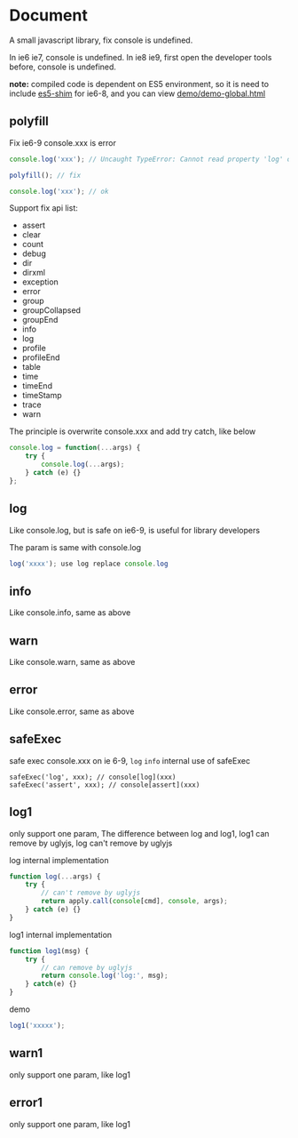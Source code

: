 # Document

A small javascript library, fix console is undefined.

In ie6 ie7, console is undefined. In ie8 ie9, first open the developer tools before, console is undefined.

**note:** compiled code is dependent on ES5 environment, so it is need to include [es5-shim](http://github.com/es-shims/es5-shim/) for ie6-8, and you can view [demo/demo-global.html](../demo/demo-global.html)

## polyfill
Fix ie6-9 console.xxx is error

```js
console.log('xxx'); // Uncaught TypeError: Cannot read property 'log' of null

polyfill(); // fix

console.log('xxx'); // ok
```

Support fix api list:

- assert
- clear
- count
- debug
- dir
- dirxml
- exception
- error
- group
- groupCollapsed
- groupEnd
- info
- log
- profile
- profileEnd
- table
- time
- timeEnd
- timeStamp
- trace
- warn

The principle is overwrite console.xxx and add try catch, like below

```js
console.log = function(...args) {
    try {
        console.log(...args);
    } catch (e) {}
};
```

## log
Like console.log, but is safe on ie6-9, is useful for library developers

The param is same with console.log

```js
log('xxxx'); use log replace console.log
```

## info
Like console.info, same as above

## warn
Like console.warn, same as above

## error
Like console.error, same as above

## safeExec
safe exec console.xxx on ie 6-9, `log` `info` internal use of safeExec

```
safeExec('log', xxx); // console[log](xxx)
safeExec('assert', xxx); // console[assert](xxx)
```

## log1
only support one param, The difference between log and log1, log1 can remove by uglyjs, log can't remove by uglyjs

log internal implementation

```js
function log(...args) {
    try {
        // can't remove by uglyjs
        return apply.call(console[cmd], console, args);
    } catch (e) {}
}
```

log1 internal implementation

```js
function log1(msg) {
    try {
        // can remove by uglyjs
        return console.log('log:', msg);
    } catch(e) {}
}
```

demo

```js
log1('xxxxx');
```

## warn1
only support one param, like log1

## error1
only support one param, like log1
